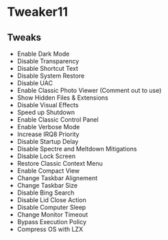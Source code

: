 # Tweaker11
## Tweaks
 * Enable Dark Mode
 * Disable Transparency
 * Disable Shortcut Text
 * Disable System Restore
 * Disable UAC
 * Enable Classic Photo Viewer (Comment out to use)
 * Show Hidden Files & Extensions
 * Disable Visual Effects
 * Speed up Shutdown
 * Enable Classic Control Panel
 * Enable Verbose Mode
 * Increase IRQ8 Priority
 * Disable Startup Delay
 * Disable Spectre and Meltdown Mitigations
 * Disable Lock Screen
 * Restore Classic Context Menu
 * Enable Compact View
 * Change Taskbar Alignement
 * Change Taskbar Size
 * Disable Bing Search
 * Disable Lid Close Action
 * Disable Computer Sleep
 * Change Monitor Timeout
 * Bypass Execution Policy
 * Compress OS with LZX
